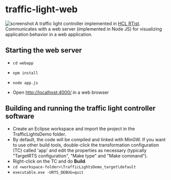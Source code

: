 # traffic-light-web
![screenshot](https://github.com/hcl-pnp-rtist/traffic-light-web/blob/master/webapp/public/images/screenshot.png)
A traffic light controller implemented in [HCL RTist](https://www.devops-community.com/realtime-software-tooling-rtist.html). Communicates with a web server (implemented in Node JS) for visualizing application behavior in a web application.
## Starting the web server
* `cd webapp`

* `npm install`

* `node app.js`

* Open [http://localhost:4000/](http://localhost:4000/) in a web browser
## Building and running the traffic light controller software
* Create an Eclipse workspace and import the project in the TrafficLightsDemo folder.
* By default, the code will be compiled and linked with MinGW. If you want to use other build tools, double-click the transformation configuration (TC) called 'app' and edit the properties as necessary (typically "TargetRTS configuration", "Make type" and "Make command").
* Right-click on the TC and do **Build**.
* `cd <workspace-folder>\TrafficLightsDemo_target\default`
* `executable.exe -URTS_DEBUG=quit`



